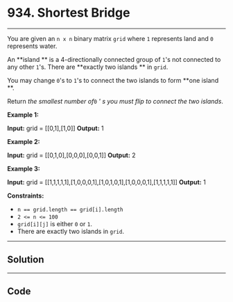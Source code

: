 # 934. Shortest Bridge

---

You are given an `n x n` binary matrix `grid` where `1` represents land and `0` represents water.

An **island ** is a 4-directionally connected group of `1`'s not connected to any other `1`'s. There are **exactly two islands ** in `grid`.

You may change `0`'s to `1`'s to connect the two islands to form **one island **.

Return _the smallest number of_`0` _' s you must flip to connect the two islands_.

 

**Example 1:**


**Input:** grid = [[0,1],[1,0]]
**Output:** 1


**Example 2:**


**Input:** grid = [[0,1,0],[0,0,0],[0,0,1]]
**Output:** 2


**Example 3:**


**Input:** grid = [[1,1,1,1,1],[1,0,0,0,1],[1,0,1,0,1],[1,0,0,0,1],[1,1,1,1,1]]
**Output:** 1


 

**Constraints:**

  * `n == grid.length == grid[i].length`
  * `2 <= n <= 100`
  * `grid[i][j]` is either `0` or `1`.
  * There are exactly two islands in `grid`.

---

## Solution



---

## Code
```python


```